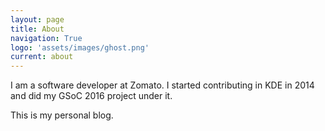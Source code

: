 ```yaml
---
layout: page
title: About
navigation: True
logo: 'assets/images/ghost.png'
current: about
---
```


I am a software developer at Zomato. I started contributing in KDE in 2014 and did my GSoC 2016 project under it.

This is my personal blog.
